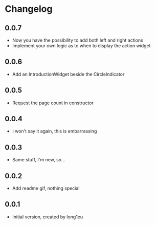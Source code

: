 # Changelog

## 0.0.7

- Now you have the possibility to add both left and right actions
- Implement your own logic as to when to display the action widget

## 0.0.6

- Add an IntroductionWidget beside the CircleIndicator

## 0.0.5

- Request the page count in constructor

## 0.0.4

- I won't say it again, this is embarrassing

## 0.0.3

- Same stuff, I'm new, so...

## 0.0.2

- Add readme gif, nothing special

## 0.0.1

- Initial version, created by long1eu


